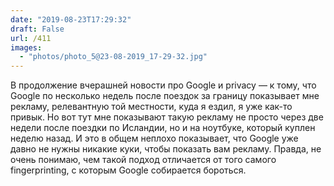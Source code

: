 ```yaml
---
date: "2019-08-23T17:29:32"
draft: False
url: /411
images:
  - "photos/photo_5@23-08-2019_17-29-32.jpg"
---
```


В продолжение вчерашней новости про Google и privacy — к тому, что Google по несколько недель после поездок за границу показывает мне рекламу, релевантную той местности, куда я ездил, я уже как-то привык. Но вот тут мне показывают такую рекламу не просто через две недели после поездки по Исландии, но и на ноутбуке, который куплен неделю назад. 
И это в общем неплохо показывает, что Google уже давно не нужны никакие куки, чтобы показать вам рекламу. Правда, не очень понимаю, чем такой подход отличается от того самого fingerprinting, с которым Google собирается бороться.
